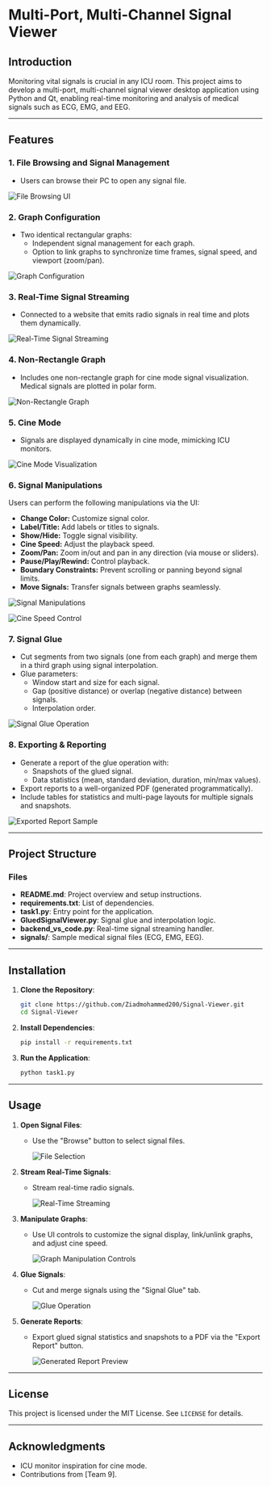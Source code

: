 # Multi-Port, Multi-Channel Signal Viewer

## Introduction
Monitoring vital signals is crucial in any ICU room. This project aims to develop a multi-port, multi-channel signal viewer desktop application using Python and Qt, enabling real-time monitoring and analysis of medical signals such as ECG, EMG, and EEG.

---

## Features

### 1. **File Browsing and Signal Management**
- Users can browse their PC to open any signal file.

![File Browsing UI](https://github.com/Ziadmohammed200/Signal-Viewer/blob/c2e0ff803b3f8a175e33c285577219df036697ce/images/browse.png)

### 2. **Graph Configuration**
- Two identical rectangular graphs:
  - Independent signal management for each graph.
  - Option to link graphs to synchronize time frames, signal speed, and viewport (zoom/pan).

![Graph Configuration](https://github.com/Ziadmohammed200/Signal-Viewer/blob/c2e0ff803b3f8a175e33c285577219df036697ce/images/viewers.png)

### 3. **Real-Time Signal Streaming**
- Connected to a website that emits radio signals in real time and plots them dynamically.

![Real-Time Signal Streaming](https://github.com/Ziadmohammed200/Signal-Viewer/blob/c2e0ff803b3f8a175e33c285577219df036697ce/images/streaming.png)

### 4. **Non-Rectangle Graph**
- Includes one non-rectangle graph for cine mode signal visualization. Medical signals are plotted in polar form.

![Non-Rectangle Graph](https://github.com/Ziadmohammed200/Signal-Viewer/blob/c2e0ff803b3f8a175e33c285577219df036697ce/images/nonrectangularandreal.png)

### 5. **Cine Mode**
- Signals are displayed dynamically in cine mode, mimicking ICU monitors.

![Cine Mode Visualization](https://github.com/Ziadmohammed200/Signal-Viewer/blob/c2e0ff803b3f8a175e33c285577219df036697ce/images/cinemode.png)

### 6. **Signal Manipulations**
Users can perform the following manipulations via the UI:
- **Change Color:** Customize signal color.
- **Label/Title:** Add labels or titles to signals.
- **Show/Hide:** Toggle signal visibility.
- **Cine Speed:** Adjust the playback speed.
- **Zoom/Pan:** Zoom in/out and pan in any direction (via mouse or sliders).
- **Pause/Play/Rewind:** Control playback.
- **Boundary Constraints:** Prevent scrolling or panning beyond signal limits.
- **Move Signals:** Transfer signals between graphs seamlessly.

![Signal Manipulations](https://github.com/Ziadmohammed200/Signal-Viewer/blob/c2e0ff803b3f8a175e33c285577219df036697ce/images/changecolor.png)

![Cine Speed Control](https://github.com/Ziadmohammed200/Signal-Viewer/blob/c2e0ff803b3f8a175e33c285577219df036697ce/images/changespeed.png)

### 7. **Signal Glue**
- Cut segments from two signals (one from each graph) and merge them in a third graph using signal interpolation.
- Glue parameters:
  - Window start and size for each signal.
  - Gap (positive distance) or overlap (negative distance) between signals.
  - Interpolation order.

![Signal Glue Operation](https://github.com/Ziadmohammed200/Signal-Viewer/blob/c2e0ff803b3f8a175e33c285577219df036697ce/images/glue.png)

### 8. **Exporting & Reporting**
- Generate a report of the glue operation with:
  - Snapshots of the glued signal.
  - Data statistics (mean, standard deviation, duration, min/max values).
- Export reports to a well-organized PDF (generated programmatically).
- Include tables for statistics and multi-page layouts for multiple signals and snapshots.

![Exported Report Sample](https://github.com/Ziadmohammed200/Signal-Viewer/blob/c2e0ff803b3f8a175e33c285577219df036697ce/images/report.png)

---

## Project Structure

### Files
- **README.md**: Project overview and setup instructions.
- **requirements.txt**: List of dependencies.
- **task1.py**: Entry point for the application.
- **GluedSignalViewer.py**: Signal glue and interpolation logic.
- **backend_vs_code.py**: Real-time signal streaming handler.
- **signals/**: Sample medical signal files (ECG, EMG, EEG).

---

## Installation

1. **Clone the Repository**:
   ```bash
   git clone https://github.com/Ziadmohammed200/Signal-Viewer.git
   cd Signal-Viewer
   ```

2. **Install Dependencies**:
   ```bash
   pip install -r requirements.txt
   ```

3. **Run the Application**:
   ```bash
   python task1.py
   ```

---

## Usage

1. **Open Signal Files**:
   - Use the "Browse" button to select signal files.
   
     ![File Selection](https://github.com/Ziadmohammed200/Signal-Viewer/blob/c2e0ff803b3f8a175e33c285577219df036697ce/images/browse.png)

2. **Stream Real-Time Signals**:
   - Stream real-time radio signals.

     ![Real-Time Streaming](https://github.com/Ziadmohammed200/Signal-Viewer/blob/c2e0ff803b3f8a175e33c285577219df036697ce/images/streaming.png)

3. **Manipulate Graphs**:
   - Use UI controls to customize the signal display, link/unlink graphs, and adjust cine speed.

     ![Graph Manipulation Controls](https://github.com/Ziadmohammed200/Signal-Viewer/blob/c2e0ff803b3f8a175e33c285577219df036697ce/images/changespeed.png)

4. **Glue Signals**:
   - Cut and merge signals using the "Signal Glue" tab.

     ![Glue Operation](https://github.com/Ziadmohammed200/Signal-Viewer/blob/c2e0ff803b3f8a175e33c285577219df036697ce/images/glue.png)

5. **Generate Reports**:
   - Export glued signal statistics and snapshots to a PDF via the "Export Report" button.

     ![Generated Report Preview](https://github.com/Ziadmohammed200/Signal-Viewer/blob/c2e0ff803b3f8a175e33c285577219df036697ce/images/report.png)

---

## License
This project is licensed under the MIT License. See `LICENSE` for details.

---

## Acknowledgments
- ICU monitor inspiration for cine mode.
- Contributions from [Team 9].

